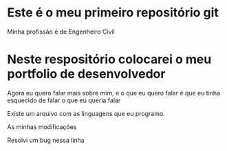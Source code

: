 # Este é o meu primeiro repositório git
Minha profissão é de Engenheiro Civil

# Neste respositório colocarei o meu portfolio de desenvolvedor

Agora eu quero falar mais sobre mim, e o que eu quero falar é que
eu tinha esquecido de falar o que eu queria falar

Existe um arquivo com as linguagens que eu programo.

As minhas modificações

Resolvi um bug nessa linha

